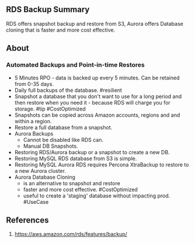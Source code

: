 ## RDS Backup Summary
RDS offers snapshot backup and restore from S3, Aurora offers Database cloning that is faster and more cost effective.
## About
### Automated Backups and Point-in-time Restores
- 5 Minutes RPO - data is backed up every 5 minutes. Can be retained from 0-35 days.
- Daily full backups of the database. #resilient 
- Snapshot a database that you don't want to use for a long period and then restore when you need it - because RDS will charge you for storage. #tip #CostOptimized
- Snapshots can be copied across Amazon accounts, regions and and within a region. 
- Restore a full database from a snapshot.
- Aurora Backups
	- Cannot be disabled like RDS can.
	- Manual DB Snapshots.
- Restoring RDS/Aurora backup or a snapshot to create a new DB.
- Restoring MySQL RDS database from S3 is simple.
- Restoring MySQL Aurora RDS requires Percona XtraBackup to restore to a new Aurora cluster.
- Aurora Database Cloning 
	- is an alternative to snapshot and restore
	- faster and more cost effective. #CostOptimized 
	- useful to create a 'staging' database without impacting prod. #UseCase 
## References

1. https://aws.amazon.com/rds/features/backup/
